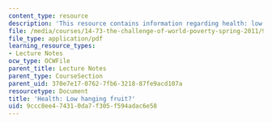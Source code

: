 ```yaml
---
content_type: resource
description: 'This resource contains information regarding health: low hanging fruit?'
file: /media/courses/14-73-the-challenge-of-world-poverty-spring-2011/9ccc8ee474310da7f305f594adac6e58_MIT14_73S11_Lec8_slides.pdf
file_type: application/pdf
learning_resource_types:
- Lecture Notes
ocw_type: OCWFile
parent_title: Lecture Notes
parent_type: CourseSection
parent_uid: 370e7e17-0762-7fb6-3218-87fe9acd107a
resourcetype: Document
title: 'Health: Low hanging fruit?'
uid: 9ccc8ee4-7431-0da7-f305-f594adac6e58
---
```

